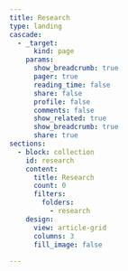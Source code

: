 ```yaml
---
title: Research
type: landing
cascade:
  - _target:
      kind: page
    params:
      show_breadcrumb: true
      pager: true
      reading_time: false 
      share: false  
      profile: false  
      comments: false
      show_related: true
      show_breadcrumb: true
      share: true
sections:
  - block: collection
    id: research
    content:
      title: Research
      count: 0
      filters:
        folders:
          - research
    design:
      view: article-grid
      columns: 3
      fill_image: false
  
---
```

